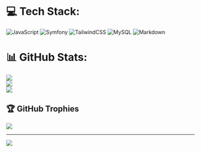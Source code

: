 
# 💻 Tech Stack:
![JavaScript](https://img.shields.io/badge/javascript-%23323330.svg?style=for-the-badge&logo=javascript&logoColor=%23F7DF1E) ![Symfony](https://img.shields.io/badge/symfony-%23000000.svg?style=for-the-badge&logo=symfony&logoColor=white) ![TailwindCSS](https://img.shields.io/badge/tailwindcss-%2338B2AC.svg?style=for-the-badge&logo=tailwind-css&logoColor=white) ![MySQL](https://img.shields.io/badge/mysql-4479A1.svg?style=for-the-badge&logo=mysql&logoColor=white) ![Markdown](https://img.shields.io/badge/markdown-%23000000.svg?style=for-the-badge&logo=markdown&logoColor=white)
# 📊 GitHub Stats:
![](https://github-readme-stats.vercel.app/api?username=NaimDeb&theme=panda&hide_border=true&include_all_commits=true&count_private=false)<br/>
![](https://github-readme-streak-stats.herokuapp.com/?user=NaimDeb&theme=panda&hide_border=true)<br/>
![](https://github-readme-stats.vercel.app/api/top-langs/?username=NaimDeb&theme=panda&hide_border=true&include_all_commits=true&count_private=false&layout=compact)

## 🏆 GitHub Trophies
![](https://github-profile-trophy.vercel.app/?username=NaimDeb&theme=dracula&no-frame=true&no-bg=true&margin-w=4)

---
[![](https://visitcount.itsvg.in/api?id=NaimDeb&icon=0&color=0)](https://visitcount.itsvg.in)

<!-- Proudly created with GPRM ( https://gprm.itsvg.in ) -->
<!---
NaimDeb/NaimDeb is a ✨ special ✨ repository because its `README.md` (this file) appears on your GitHub profile.
You can click the Preview link to take a look at your changes.
--->
